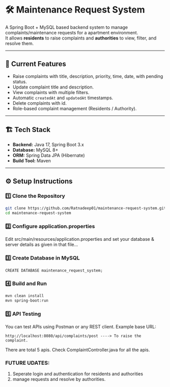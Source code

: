 # 🛠️ Maintenance Request System

A Spring Boot + MySQL based backend system to manage complaints/maintenance requests for a apartment environment.  
It allows **residents** to raise complaints and **authorities** to view, filter, and resolve them.

---

## 🚀 Current Features
- Raise complaints with title, description, priority, time, date, with pending status.
- Update complaint title and description.
- View complaints with multiple filters.
- Automatic `createdAt` and `updatedAt` timestamps.
- Delete complaints with id.
- Role-based complaint management (Residents / Authority).

---

## 🏗️ Tech Stack
- **Backend:** Java 17, Spring Boot 3.x
- **Database:** MySQL 8+
- **ORM:** Spring Data JPA (Hibernate)
- **Build Tool:** Maven

---

## ⚙️ Setup Instructions

### 1️⃣ Clone the Repository
```bash
git clone https://github.com/Ratnadeep01/maintenance-request-system.git
cd maintenance-request-system
```
### 2️⃣ Configure application.properties
Edit src/main/resources/application.properties and set your database & server details as given in that file...

### 3️⃣ Create Database in MySQL
```
CREATE DATABASE maintenance_request_system;
```

### 4️⃣ Build and Run
```bash
mvn clean install
mvn spring-boot:run
```

### 5️⃣ API Testing
You can test APIs using Postman or any REST client.
Example base URL:
```
http://localhost:8080/api/complaints/post ----> To raise the complaint.
```
There are total 5 apis. Check ComplaintController.java for all the apis.

### FUTURE UDATES:
1. Seperate login and authentication for residents and authorities
2. manage requests and resolve by authorities.
